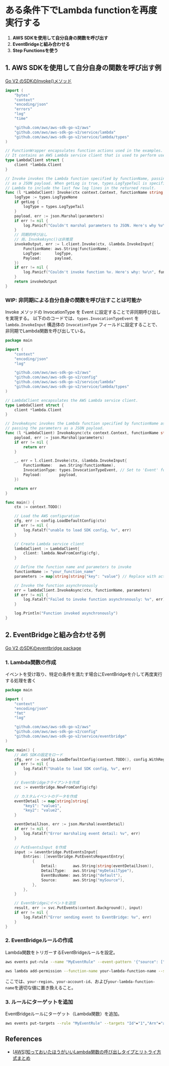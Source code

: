 # ある条件下でLambda functionを再度実行する

1. **AWS SDKを使用して自分自身の関数を呼び出す**
2. **EventBridgeと組み合わせる**
3. **Step Functionsを使う**

## 1. AWS SDKを使用して自分自身の関数を呼び出す例

[Go V2 のSDKのInvoke()メソッド](https://docs.aws.amazon.com/ja_jp/code-library/latest/ug/go_2_lambda_code_examples.html)

```go
import (
    "bytes"
    "context"
    "encoding/json"
    "errors"
    "log"
    "time"

    "github.com/aws/aws-sdk-go-v2/aws"
    "github.com/aws/aws-sdk-go-v2/service/lambda"
    "github.com/aws/aws-sdk-go-v2/service/lambda/types"
)

// FunctionWrapper encapsulates function actions used in the examples.
// It contains an AWS Lambda service client that is used to perform user actions.
type LambdaClient struct {
    client *lambda.Client
}

// Invoke invokes the Lambda function specified by functionName, passing the parameters
// as a JSON payload. When getLog is true, types.LogTypeTail is specified, which tells
// Lambda to include the last few log lines in the returned result.
func (l *LambdaClient) Invoke(ctx context.Context, functionName string, parameters any, getLog bool) *lambda.InvokeOutput {
    logType := types.LogTypeNone
    if getLog {
        logType = types.LogTypeTail
    }
    payload, err := json.Marshal(parameters)
    if err != nil {
        log.Panicf("Couldn't marshal parameters to JSON. Here's why %v\n", err)
    }
    // 同期的呼び出し
    // 尚、InvokeAsync()は非推奨
    invokeOutput, err := l.client.Invoke(ctx, &lambda.InvokeInput{
        FunctionName: aws.String(functionName),
        LogType:      logType,
        Payload:      payload,
    })
    if err != nil {
        log.Panicf("Couldn't invoke function %v. Here's why: %v\n", functionName, err)
    }
    return invokeOutput
}
```

### WIP: 非同期による自分自身の関数を呼び出すことは可能か

Invoke メソッドの InvocationType を Event に設定することで非同期呼び出しを実現する。
以下ののコードでは、`types.InvocationTypeEvent` を `lambda.InvokeInput` 構造体の `InvocationType` フィールドに設定することで、非同期でLambda関数を呼び出している。

```go
package main

import (
    "context"
    "encoding/json"
    "log"

    "github.com/aws/aws-sdk-go-v2/aws"
    "github.com/aws/aws-sdk-go-v2/config"
    "github.com/aws/aws-sdk-go-v2/service/lambda"
    "github.com/aws/aws-sdk-go-v2/service/lambda/types"
)

// LambdaClient encapsulates the AWS Lambda service client.
type LambdaClient struct {
    client *lambda.Client
}

// InvokeAsync invokes the Lambda function specified by functionName asynchronously,
// passing the parameters as a JSON payload.
func (l *LambdaClient) InvokeAsync(ctx context.Context, functionName string, parameters any) error {
    payload, err := json.Marshal(parameters)
    if err != nil {
        return err
    }

    _, err = l.client.Invoke(ctx, &lambda.InvokeInput{
        FunctionName:   aws.String(functionName),
        InvocationType: types.InvocationTypeEvent, // Set to 'Event' for asynchronous invocation
        Payload:        payload,
    })

    return err
}

func main() {
    ctx := context.TODO()

    // Load the AWS configuration
    cfg, err := config.LoadDefaultConfig(ctx)
    if err != nil {
        log.Fatalf("unable to load SDK config, %v", err)
    }

    // Create Lambda service client
    lambdaClient := LambdaClient{
        client: lambda.NewFromConfig(cfg),
    }

    // Define the function name and parameters to invoke
    functionName := "your_function_name"
    parameters := map[string]string{"key": "value"} // Replace with actual parameters

    // Invoke the function asynchronously
    err = lambdaClient.InvokeAsync(ctx, functionName, parameters)
    if err != nil {
        log.Fatalf("Failed to invoke function asynchronously: %v", err)
    }

    log.Println("Function invoked asynchronously")
}
```

## 2. EventBridgeと組み合わせる例

[Go V2 のSDKのeventbridge package](https://pkg.go.dev/github.com/aws/aws-sdk-go-v2/service/eventbridge)

### 1. Lambda関数の作成

イベントを受け取り、特定の条件を満たす場合にEventBridgeを介して再度実行する処理を書く

```go
package main

import (
    "context"
    "encoding/json"
    "fmt"
    "log"

    "github.com/aws/aws-sdk-go-v2/aws"
    "github.com/aws/aws-sdk-go-v2/config"
    "github.com/aws/aws-sdk-go-v2/service/eventbridge"
)

func main() {
    // AWS SDKの設定をロード
    cfg, err := config.LoadDefaultConfig(context.TODO(), config.WithRegion("us-west-2"))
    if err != nil {
        log.Fatalf("Unable to load SDK config, %v", err)
    }

    // EventBridgeクライアントを作成
    svc := eventbridge.NewFromConfig(cfg)

    // カスタムイベントのデータを作成
    eventDetail := map[string]string{
        "key1": "value1",
        "key2": "value2",
    }

    eventDetailJson, err := json.Marshal(eventDetail)
    if err != nil {
        log.Fatalf("Error marshaling event detail: %v", err)
    }

    // PutEventsInput を作成
    input := &eventbridge.PutEventsInput{
        Entries: []eventbridge.PutEventsRequestEntry{
            {
                Detail:       aws.String(string(eventDetailJson)),
                DetailType:   aws.String("myDetailType"),
                EventBusName: aws.String("default"),
                Source:       aws.String("mySource"),
            },
        },
    }

    // EventBridgeにイベントを送信
    result, err := svc.PutEvents(context.Background(), input)
    if err != nil {
        log.Fatalf("Error sending event to EventBridge: %v", err)
    }
}
```

### 2. EventBridgeルールの作成

Lambda関数をトリガーするEventBridgeルールを設定。

```sh
aws events put-rule --name "MyEventRule" --event-pattern '{"source": ["my.event.source"], "detail-type": ["MyEvent"]}' --state ENABLED

aws lambda add-permission --function-name your-lambda-function-name --statement-id MyEventRulePermission --action 'lambda:InvokeFunction' --principal events.amazonaws.com --source-arn arn:aws:events:your-region:your-account-id:rule/MyEventRule
```

ここでは、`your-region`、`your-account-id`、および`your-lambda-function-name`を適切な値に置き換えること。

### 3. ルールにターゲットを追加

EventBridgeルールにターゲット（Lambda関数）を追加。

```sh
aws events put-targets --rule "MyEventRule" --targets "Id"="1","Arn"="arn:aws:lambda:your-region:your-account-id:function:your-lambda-function-name"
```

## References

- [[AWS]知っておいたほうがいいLambda関数の呼び出しタイプとリトライ方式まとめ](https://dev.classmethod.jp/articles/lambda-idempotency/)

